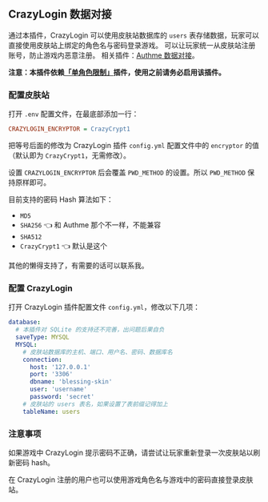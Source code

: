 ## CrazyLogin 数据对接

通过本插件，CrazyLogin 可以使用皮肤站数据库的 `users` 表存储数据，玩家可以直接使用皮肤站上绑定的角色名与密码登录游戏。
可以让玩家统一从皮肤站注册账号，防止游戏内恶意注册。
相关插件：[Authme 数据对接](https://github.com/bs-community/blessing-skin-plugins/tree/master/authme-integration)。

**注意：本插件依赖[「单角色限制」](https://github.com/bs-community/blessing-skin-plugins/tree/master/single-player-limit)插件，使用之前请务必启用该插件。**

### 配置皮肤站

打开 `.env` 配置文件，在最底部添加一行：

```ini
CRAZYLOGIN_ENCRYPTOR = CrazyCrypt1
```

把等号后面的修改为 CrazyLogin 插件 `config.yml` 配置文件中的 `encryptor` 的值（默认即为 `CrazyCrypt1`，无需修改）。

设置 `CRAZYLOGIN_ENCRYPTOR` 后会覆盖 `PWD_METHOD` 的设置。所以 `PWD_METHOD` 保持原样即可。

目前支持的密码 Hash 算法如下：

- `MD5`
- `SHA256` 👈 和 Authme 那个不一样，不能兼容
- `SHA512`
- `CrazyCrypt1` 👈 默认是这个

其他的懒得支持了，有需要的话可以联系我。

### 配置 CrazyLogin

打开 CrazyLogin 插件配置文件 `config.yml`，修改以下几项：

```yaml
database:
  # 本插件对 SQLite 的支持还不完善，出问题后果自负
  saveType: MYSQL
  MYSQL:
    # 皮肤站数据库的主机、端口、用户名、密码、数据库名
    connection:
      host: '127.0.0.1'
      port: '3306'
      dbname: 'blessing-skin'
      user: 'username'
      password: 'secret'
    # 皮肤站的 users 表名，如果设置了表前缀记得加上
    tableName: users
```

### 注意事项

如果游戏中 CrazyLogin 提示密码不正确，请尝试让玩家重新登录一次皮肤站以刷新密码 hash。

在 CrazyLogin 注册的用户也可以使用游戏角色名与游戏中的密码直接登录皮肤站。
